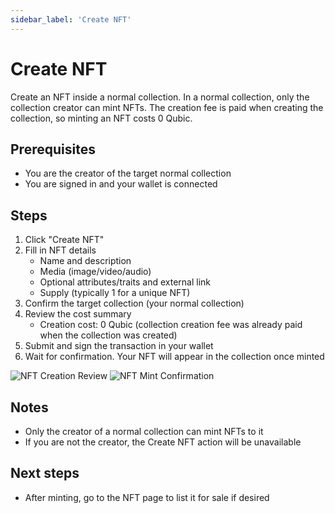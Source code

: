 ```yaml
---
sidebar_label: 'Create NFT'
---
```


# Create NFT

Create an NFT inside a normal collection. In a normal collection, only the collection creator can mint NFTs. The creation fee is paid when creating the collection, so minting an NFT costs 0 Qubic.

## Prerequisites

- You are the creator of the target normal collection
- You are signed in and your wallet is connected

## Steps

1. Click "Create NFT"
2. Fill in NFT details
   - Name and description
   - Media (image/video/audio)
   - Optional attributes/traits and external link
   - Supply (typically 1 for a unique NFT)
3. Confirm the target collection (your normal collection)
4. Review the cost summary
   - Creation cost: 0 Qubic (collection creation fee was already paid when the collection was created)
5. Submit and sign the transaction in your wallet
6. Wait for confirmation. Your NFT will appear in the collection once minted

![NFT Creation Review](/img/qubicbay/Screenshot_58.png)
![NFT Mint Confirmation](/img/qubicbay/Screenshot_59.png)

## Notes

- Only the creator of a normal collection can mint NFTs to it
- If you are not the creator, the Create NFT action will be unavailable

## Next steps

- After minting, go to the NFT page to list it for sale if desired
